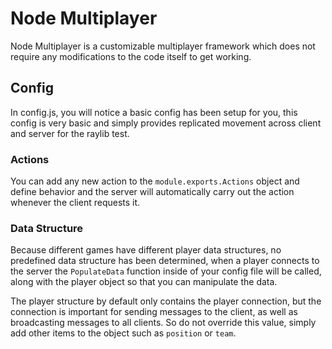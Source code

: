 # Node Multiplayer
Node Multiplayer is a customizable multiplayer framework which does not require any modifications to the code itself to get working.

## Config
In config.js, you will notice a basic config has been setup for you, this config is very basic and simply provides replicated movement across client and server for the raylib test.

### Actions
You can add any new action to the `module.exports.Actions` object and define behavior and the server will automatically carry out the action whenever the client requests it.

### Data Structure
Because different games have different player data structures, no predefined data structure has been determined, when a player connects to the server the `PopulateData` function inside of your config file will be called, along with the player object so that you can manipulate the data.

The player structure by default only contains the player connection, but the connection is important for sending messages to the client, as well as broadcasting messages to all clients. So do not override this value, simply add other items to the object such as `position` or `team`.